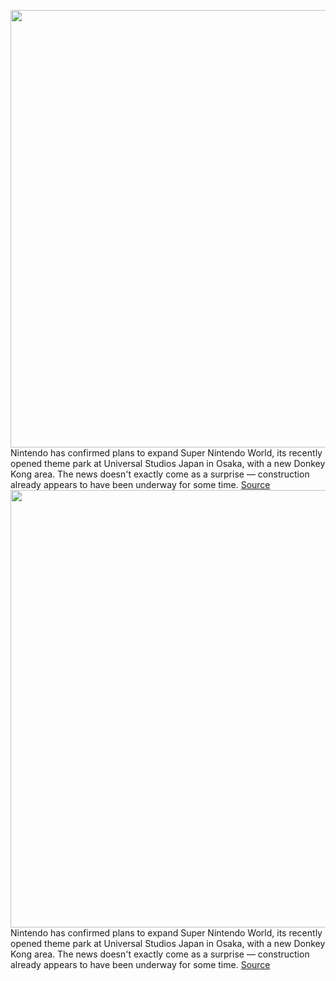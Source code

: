 <img src='https://cdn.vox-cdn.com/thumbor/L49tB-_vVFfweXUliZ0R8rffWqc=/0x0:1500x1000/1200x800/filters:focal(630x380:870x620)/cdn.vox-cdn.com/uploads/chorus_image/image/69918844/snw.0.jpg' width='700px' /><br/>
Nintendo has confirmed plans to expand Super Nintendo World, its recently opened theme park at Universal Studios Japan in Osaka, with a new Donkey Kong area. The news doesn't exactly come as a surprise — construction already appears to have been underway for some time.
<a href='https://www.theverge.com/2021/9/28/22697850/super-nintendo-world-donkey-kong-area-confirmed'> Source <a/><img src='https://cdn.vox-cdn.com/thumbor/L49tB-_vVFfweXUliZ0R8rffWqc=/0x0:1500x1000/1200x800/filters:focal(630x380:870x620)/cdn.vox-cdn.com/uploads/chorus_image/image/69918844/snw.0.jpg' width='700px' /><br/>
Nintendo has confirmed plans to expand Super Nintendo World, its recently opened theme park at Universal Studios Japan in Osaka, with a new Donkey Kong area. The news doesn't exactly come as a surprise — construction already appears to have been underway for some time.
<a href='https://www.theverge.com/2021/9/28/22697850/super-nintendo-world-donkey-kong-area-confirmed'> Source <a/>